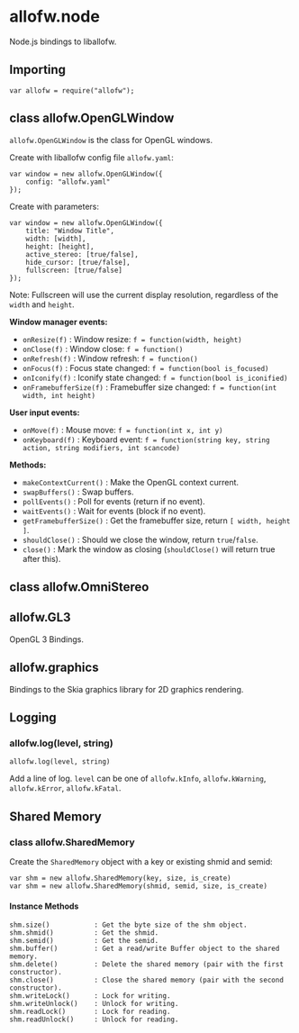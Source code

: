 allofw.node
====

Node.js bindings to liballofw.


Importing
----

    var allofw = require("allofw");
    
## class allofw.OpenGLWindow

`allofw.OpenGLWindow` is the class for OpenGL windows.

Create with liballofw config file `allofw.yaml`:

    var window = new allofw.OpenGLWindow({
        config: "allofw.yaml"
    });
    
Create with parameters:

    var window = new allofw.OpenGLWindow({
        title: "Window Title",
        width: [width],
        height: [height],
        active_stereo: [true/false],
        hide_cursor: [true/false],
        fullscreen: [true/false]
    });

Note: Fullscreen will use the current display resolution, regardless of the `width` and `height`.

**Window manager events:**

- `onResize(f)`            : Window resize: `f = function(width, height)`
- `onClose(f)`             : Window close: `f = function()`
- `onRefresh(f)`           : Window refresh: `f = function()`
- `onFocus(f)`             : Focus state changed: `f = function(bool is_focused)`
- `onIconify(f)`           : Iconify state changed: `f = function(bool is_iconified)`
- `onFramebufferSize(f)`   : Framebuffer size changed: `f = function(int width, int height)`
    
**User input events:**

- `onMove(f)`              : Mouse move: `f = function(int x, int y)`
- `onKeyboard(f)`          : Keyboard event: `f = function(string key, string action, string modifiers, int scancode)`
    
**Methods:**

- `makeContextCurrent()`   : Make the OpenGL context current.
- `swapBuffers()`          : Swap buffers.
- `pollEvents()`           : Poll for events (return if no event).
- `waitEvents()`           : Wait for events (block if no event).
- `getFramebufferSize()`   : Get the framebuffer size, return `[ width, height ]`.
- `shouldClose()`          : Should we close the window, return `true`/`false`.
- `close()`                : Mark the window as closing (`shouldClose()` will return true after this).

## class allofw.OmniStereo



## allofw.GL3

OpenGL 3 Bindings.

## allofw.graphics

Bindings to the Skia graphics library for 2D graphics rendering.


Logging
----

### allofw.log(level, string)

    allofw.log(level, string)

Add a line of log. `level` can be one of `allofw.kInfo`, `allofw.kWarning`, `allofw.kError`, `allofw.kFatal`.

Shared Memory
----

### class allofw.SharedMemory

Create the `SharedMemory` object with a key or existing shmid and semid:

    var shm = new allofw.SharedMemory(key, size, is_create)
    var shm = new allofw.SharedMemory(shmid, semid, size, is_create)
    
#### Instance Methods

	shm.size()	         : Get the byte size of the shm object.
	shm.shmid()          : Get the shmid.
	shm.semid()          : Get the semid.
	shm.buffer()         : Get a read/write Buffer object to the shared memory.
	shm.delete()         : Delete the shared memory (pair with the first constructor).
	shm.close()          : Close the shared memory (pair with the second constructor).
	shm.writeLock()      : Lock for writing.
	shm.writeUnlock()    : Unlock for writing.
	shm.readLock()       : Lock for reading.
	shm.readUnlock()     : Unlock for reading.